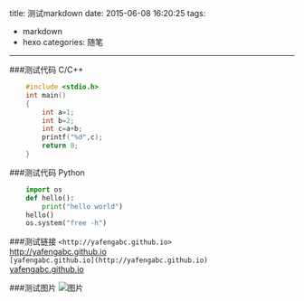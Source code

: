 title: 测试markdown
date: 2015-06-08 16:20:25
tags: 
- markdown
- hexo
categories: 随笔
---
###测试代码 C/C++

```C
	#include <stdio.h>
	int main()
	{
		int a=1;
		int b=2;
		int c=a+b;
		printf("%d",c);
		return 0;
	}
```

	
###测试代码 Python
```python
	import os
	def hello():
		print("hello world")
	hello()
	os.system("free -h")
```	

###测试链接
`<http://yafengabc.github.io>`  
<http://yafengabc.github.io>  
`[yafengabc.github.io](http://yafengabc.github.io)`  
[yafengabc.github.io](http://yafengabc.github.io)   

###测试图片
![图片](/image/test-md/arch-linux-logo.png)



